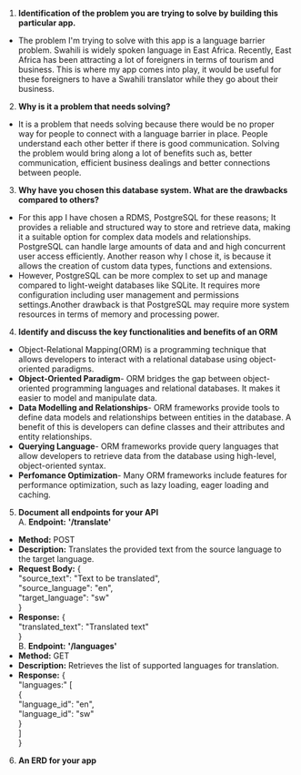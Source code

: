 1. **Identification of the problem you are trying to solve by building this particular app.**  
- The problem I'm trying to solve with this app is a language barrier problem. Swahili is widely spoken language in East Africa. Recently, East Africa has been attracting a lot of foreigners in terms of tourism and business. This is where my app comes into play, it would be useful for these foreigners to have a Swahili translator while they go about their business.  
2. **Why is it a problem that needs solving?**  
- It is a problem that needs solving because there would be no proper way for people to connect with a language barrier in place. People understand each other better if there is good communication. Solving the problem would bring along a lot of benefits such as, better communication, efficient business dealings and better connections between people.  
3. **Why have you chosen this database system. What are the drawbacks compared to others?**  
- For this app I have chosen a RDMS, PostgreSQL for these reasons; It provides a reliable and structured way to store and retrieve data, making it a suitable option for complex data models and relationships. PostgreSQL can handle large amounts of data and and high concurrent user access efficiently. Another reason why I chose it, is because it allows the creation of custom data types, functions and extensions.  
- However, PostgreSQL can be more complex to set up and manage compared to light-weight databases like SQLite. It requires more configuration including user management and permissions settings.Another drawback is that PostgreSQL may require more system resources in terms of memory and processing power.  
4. **Identify and discuss the key functionalities and benefits of an ORM**  
- Object-Relational Mapping(ORM) is a programming technique that allows developers to interact with a relational database using object-oriented paradigms.
- **Object-Oriented Paradigm**- ORM bridges the gap between object-oriented programming languages and relational databases. It makes it easier to model and manipulate data.  
- **Data Modelling and Relationships**- ORM frameworks provide tools to define data models and relationships between entities in the database. A benefit of this is developers can define classes and their attributes and entity relationships.  
- **Querying Language**- ORM frameworks provide query languages that allow developers to retrieve data from the database using high-level, object-oriented syntax.  
- **Perfomance Optimization**- Many ORM frameworks include features for performance optimization, such as lazy loading, eager loading and caching.  
5. **Document all endpoints for your API**  
A. **Endpoint:** **'/translate'**  
- **Method:** POST  
- **Description:** Translates the provided text from the source language to the target language.  
- **Request Body:** {  
  "source_text": "Text to be translated",  
  "source_language": "en",  
  "target_language": "sw"  
}  
- **Response:** {  
  "translated_text": "Translated text"  
}  
B. **Endpoint:** **'/languages'**  
- **Method:** GET  
- **Description:** Retrieves the list of supported languages for translation.  
- **Response:** {  
  "languages:" [  
    {  
      "language_id": "en",  
      "language_id": "sw"  
    }  
  ]  
}  
6. **An ERD for your app**